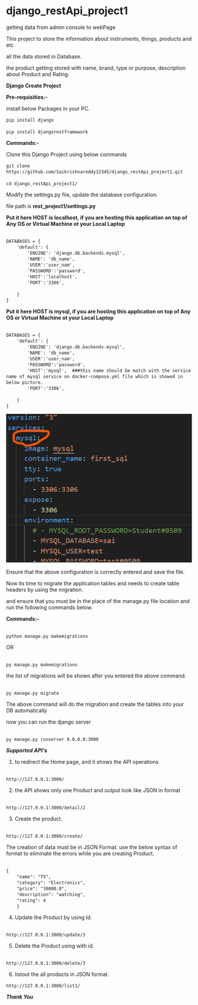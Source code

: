 # django_restApi_project1

getting data from admin console to webPage

This project to store the information about instruments, things, products and etc

all the data stored in Database. 

the product getting stored with name, brand, type or purpose, description about Product and Rating.

**Django Create Project**

**Pre-requisities:-**

install below Packages in your PC.

```
pip install django

pip install djangorestframework

```

**Commands:-**

Clone  this Django Project using below commands

```Shell
git clone https://github.com/Saikrishnareddy12345/django_restApi_project1.git

cd django_restApi_project1/

```
Modify the settings.py file, update the database configuration.

file path is  **rest_project1/settings.py**

**Put it here HOST is localhost, if you are hosting this application on top of Any OS or Virtual Machine ot your Local Laptop**

```shell

DATABASES = {
    'default': {
        'ENGINE': 'django.db.backends.mysql',
        'NAME': 'db_name',
        'USER':'user_nam',
        'PASSWORD':'password',
        'HOST':'localhost',  
        'PORT':'3306',
    
    }
}

```

**Put it here HOST is mysql, if you are hosting this application on top of Any OS or Virtual Machine ot your Local Laptop**

```shell

DATABASES = {
    'default': {
        'ENGINE': 'django.db.backends.mysql',
        'NAME': 'db_name',
        'USER':'user_nam',
        'PASSWORD':'password',
        'HOST':'mysql',  ###this name should be match with the service name of mysql service on docker-compose.yml file which is showed in below picture.
        'PORT':'3306',
    
    }
}

```

![Screenshot](docker-compose-service-name.png)

Ensure that the above configuration is correctly entered and save the file.

Now its time to migrate the application tables and needs to create table headers by using the migration.

and ensure that you must be in the place of the manage.py file location and run the following commands below.

**Commands:-**

```shell

python manage.py makemigrations

```

OR

```shell

py manage.py makemigrations

```

the list of migrations will be shown after you entered the above command.

```

py manage.py migrate

```

The above command will do the migration and create the tables into your DB automatically

now you can run the django server

```shell

py manage.py runserver 0.0.0.0:3000

```

***Supported API's***

1) to redirect the Home page, and it shows the API operations

```shell

http://127.0.0.1:3000/

```

2) the API shows only one Product and output look like JSON in format 

```shell

http://127.0.0.1:3000/detail/2

```

3) Create the product.
 
```shell

http://127.0.0.1:3000/create/

```

The creation of data must be in JSON Format. use the below syntax of format to eliminate the errors while you are creating Product.

```shell

{
    "name": "TV",
    "category": "Electronics",
    "price": "30000.0",
    "description": "watching",
    "rating": 4
    }

```

4) Update the Product by using Id.

```shell

http://127.0.0.1:3000/update/3

```

5) Delete the Product using with id.

```shell

http://127.0.0.1:3000/delete/3

```

6) listout the all products in JSON format.

```
http://127.0.0.1:3000/list1/

```

***Thank You***


